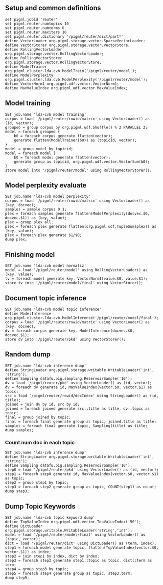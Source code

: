 ## Setup and common definitions

    set pigml.jobid 'reuter'
    set pigml.reuter.numtopics 10
    set pigml.reuter.numterms 0
    set pigml.reuter.maxiters 10
    set pigml.reuter.dictionary '/pigml/reuter/dict/part*'
    define VectorLoader org.pigml.storage.vector.SparseVectorLoader;
    define VectorStorer org.pigml.storage.vector.VectorStore;
    define RollingVectorLoader org.pigml.storage.vector.RollingVectorLoader;
    define RollingVectorStorer org.pigml.storage.vector.RollingVectorStore;
    define ModelTrainer org.pigml.cluster.lda.cvb.ModelTrain('/pigml/reuter/model');
    define ModelPerplexity org.pigml.cluster.lda.cvb.ModelPerplexity('/pigml/reuter/model');
    define VectorNorm1 org.pigml.udf.vector.VectorNorm1;
    define MaxValueIndex org.pigml.udf.vector.MaxValueIndex;

## Model training

    SET job.name 'lda-cvb model training'
    corpus = load '/pigml/reuter/rowid/matrix' using VectorLoader() as (id, vector);
    grouped = group corpus by org.pigml.udf.Shuffle() % 2 PARALLEL 2;
    model = foreach grouped {
        b0 = foreach corpus generate flatten(vector);
        generate flatten(ModelTrainer(b0)) as (topicid, vector);
    }
    model = group model by topicid;
    model = foreach model {
        b0 = foreach model generate flatten(vector);
        generate group as topicid, org.pigml.udf.vector.VectorSum(b0);
    }
    store model into '/pigml/reuter/model' using RollingVectorStorer();

## Model perplexity evaluate

    SET job.name 'lda-cvb model perplexity'
    corpus = load '/pigml/reuter/rowid/matrix' using VectorLoader() as (key, docvec);
    samples = sample corpus 0.1;
    plex = foreach samples generate flatten(ModelPerplexity(docvec.$0, docvec.$1)) as (key, value);
    plex = group plex all;
    plex = foreach plex generate flatten(org.pigml.udf.TupleSum(plex)) as (key, value);
    plex = foreach plex generate $1/$0;
    dump plex;

## Finishing model

    SET job.name 'lda-cvb model normaliz'
    model = load '/pigml/reuter/model' using RollingVectorLoader() as (key, value);
    tv = foreach model generate key, VectorNorm1(value.$0, value.$1);
    store tv into '/pigml/reuter/model/final' using VectorStorer();

## Document topic inference

    SET job.name 'lda-cvb model topic inference'
    define ModelInference org.pigml.cluster.lda.cvb.ModelInference('/pigml/reuter/model/final');
    corpus = load '/pigml/reuter/rowid/matrix' using VectorLoader() as (key, docvec);
    dv = foreach corpus generate key, ModelInference(docvec.$0, docvec.$1);
    store dv into '/pigml/reuter/pkd' using VectorStorer();

## Random dump

    SET job.name 'lda-cvb inference dump'
    define StringLoader org.pigml.storage.writable.WritableLoader('int', 'string');
    define Sampling datafu.pig.sampling.ReservoirSample('10');
    dv = load '/pigml/reuter/pkd' using VectorLoader() as (id, vector);
    dv = foreach dv generate id, MaxValueIndex(vector.$0, vector.$1) as topic;
    src = load '/pigml/reuter/rowid/docIndex' using StringLoader() as (id, title);
    joined = join dv by id, src by id;
    joined = foreach joined generate src::title as title, dv::topic as topic;
    final = group joined by topic;
    final = foreach final generate group as topic, joined.title as title;
    samples = foreach final generate topic, Sampling(title) as title;
    dump samples;

### Count num doc in each topic

    SET job.name 'lda-cvb inference dump'
    define StringLoader org.pigml.storage.writable.WritableLoader('int', 'string');
    define Sampling datafu.pig.sampling.ReservoirSample('10');
    step0 = load '/pigml/reuter/pkd' using VectorLoader() as (id, vector);
    step1 = foreach step0 generate id, MaxValueIndex(vector.$0, vector.$1) as topic;
    step2 = group step1 by topic;
    step3 = foreach step2 generate group as topic, COUNT(step1) as count;
    dump step3;

## Dump Topic Keywords

    SET job.name 'lda-cvb topic keyword dump'
    define TopValueIndex org.pigml.udf.vector.TopValueIndex('50');
    define DictLoader org.pigml.storage.writable.WritableLoader('string','int');
    model = load '/pigml/reuter/model/final' using VectorLoader() as (topic, vector);
    dict = load '/pigml/reuter/dict' using DictLoader() as (term, index);
    step1 = foreach model generate topic, flatten(TopValueIndex(vector.$0, vector.$1)) as index;
    step2 = join step1 by index, dict by index;
    step3 = foreach step2 generate step1::topic as topic, dict::term as term;
    step4 = group step3 by topic;
    step5 = foreach step4 generate group as topic, step3.term;
    dump step5;

